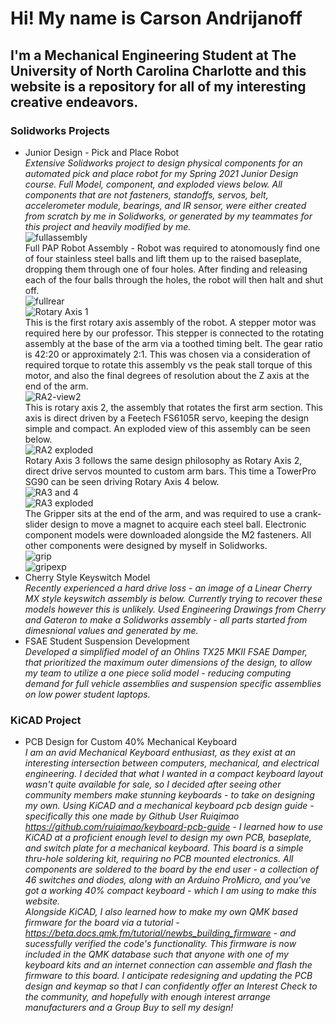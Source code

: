 # Hi! My name is Carson Andrijanoff
## I'm a Mechanical Engineering Student at The University of North Carolina Charlotte and this website is a repository for all of my interesting creative endeavors.


### **Solidworks Projects**
+ Junior Design - Pick and Place Robot <br/>
    *Extensive Solidworks project to design physical components for an automated pick and place robot for my Spring 2021 Junior Design course.*
    *Full Model, component, and exploded views below. All components that are not fasteners, standoffs, servos, belt, accelerometer module, bearings, and IR sensor, were either created from scratch by me in Solidworks, or generated by my teammates for this project and heavily modified by me.* <br/>
![fullassembly](higherresfullrend.JPG)<br/>
    Full PAP Robot Assembly - Robot was required to atonomously find one of four stainless steel balls and lift them up to the raised baseplate, dropping them through one of four holes. After finding and releasing each of the four balls through the holes, the robot will then halt and shut off. <br/>
![fullrear](highresfullrear.JPG) <br/>
![Rotary Axis 1](RA1.JPG) <br/>
    This is the first rotary axis assembly of the robot. A stepper motor was required here by our professor. This stepper is connected to the rotating assembly at the base of the arm via a toothed timing belt. The gear ratio is 42:20 or approximately 2:1. This was chosen via a consideration of required torque to rotate this assembly vs the peak stall torque of this motor, and also the final degrees of resolution about the Z axis at the end of the arm. <br/>
![RA2-view2](RA2-view2.JPG) <br/>
   This is rotary axis 2, the assembly that rotates the first arm section. This axis is direct driven by a Feetech FS6105R servo, keeping the design simple and compact. An exploded view of this assembly can be seen below. <br/>
![RA2 exploded](RA2-exp.JPG) <br/>
   Rotary Axis 3 follows the same design philosophy as Rotary Axis 2, direct drive servos mounted to custom arm bars. This time a TowerPro SG90 can be seen driving Rotary Axis 4 below. <br/>
![RA3 and 4](RA3.JPG) <br/>
![RA3 exploded](RA3-exp.JPG) <br/>
The Gripper sits at the end of the arm, and was required to use a crank-slider design to move a magnet to acquire each steel ball. Electronic component models were downloaded alongside the M2 fasteners. All other components were designed by myself in Solidworks. <br/>
![grip](finalfinalfinalgrip.JPG) <br/>
![gripexp](gripexplode.JPG) <br/>
+ Cherry Style Keyswitch Model <br/>
    *Recently experienced a hard drive loss - an image of a Linear Cherry MX style keyswitch assembly is below. Currently trying to recover these models however this is unlikely. Used Engineering Drawings from Cherry and Gateron to make a Solidworks assembly - all parts started from dimesnional values and generated by me.*
+ FSAE Student Suspension Development <br/>
    *Developed a simplified model of an Ohlins TX25 MKII FSAE Damper, that prioritized the maximum outer dimensions of the design, to allow my team to utilize a one piece solid model - reducing computing demand for full vehicle assemblies and suspension specific assemblies on low power student laptops.*

### **KiCAD Project**
+ PCB Design for Custom 40% Mechanical Keyboard <br/>
   *I am an avid Mechanical Keyboard enthusiast, as they exist at an interesting intersection between computers, mechanical, and electrical engineering. I decided that what I wanted in a compact keyboard layout wasn't quite available for sale, so I decided after seeing other community members make stunning keyboards - to take on designing my own. Using KiCAD and a mechanical keyboard pcb design guide - specifically this one made by Github User Ruiqimao https://github.com/ruiqimao/keyboard-pcb-guide - I learned how to use KiCAD at a proficient enough level to design my own PCB, baseplate, and switch plate for a mechanical keyboard. This board is a simple thru-hole soldering kit, requiring no PCB mounted electronics. All components are soldered to the board by the end user - a collection of 46 switches and diodes, along with an Arduino ProMicro, and you've got a working 40% compact keyboard - which I am using to make this website.* <br/>
*Alongside KiCAD, I also learned how to make my own QMK based firmware for the board via a tutorial - https://beta.docs.qmk.fm/tutorial/newbs_building_firmware - and sucessfully verified the code's functionality. This firmware is now included in the QMK database such that anyone with one of my keyboard kits and an internet connection can assemble and flash the firmware to this board. I anticipate redesigning and updating the PCB design and keymap so that I can confidently offer an Interest Check to the community, and hopefully with enough interest arrange manufacturers and a Group Buy to sell my design!* <br/>
